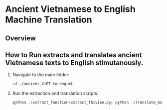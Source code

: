 # Ancient Vietnamese to English Machine Translation
## Overview

## How to Run extracts and translates ancient Vietnamese texts to English stimutanously.
1. Navigate to the main folder:
    ```sh
    cd ./ancient_ViET-to-eng-mt
    ```
2. Run the extraction and translation scripts:
    ```sh
    python .\extract_function\extract_thivien.py; python .\translate_mordenVNESE_English\translate.py
    ```